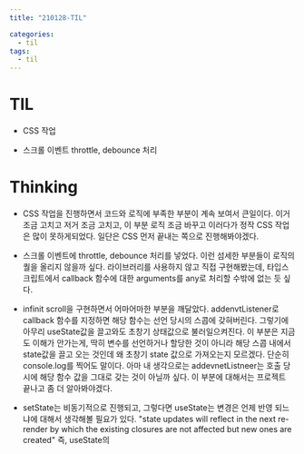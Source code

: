 ```yaml
---
title: "210128-TIL"

categories:
  - til
tags:
  - til
---
```


# TIL

- CSS 작업

- 스크롤 이벤트 throttle, debounce 처리

# Thinking

- CSS 작업을 진행하면서 코드와 로직에 부족한 부분이 계속 보여서 큰일이다. 이거 조금 고치고 저거 조금 고치고, 이 부분 로직 조금 바꾸고 이러다가 정작 CSS 작업은 많이 못하게되었다. 일단은 CSS 먼저 끝내는 쪽으로 진행해봐야겠다.

- 스크롤 이벤트에 throttle, debounce 처리를 넣었다. 이런 섬세한 부분들이 로직의 퀄을 올리지 않을까 싶다. 라이브러리를 사용하지 않고 직접 구현해봤는데, 타입스크립트에서 callback 함수에 대한 arguments를 any로 처리할 수밖에 없는 듯 싶다.

- infinit scroll을 구현하면서 어마어마한 부분을 깨달았다. addenvtListener로 callback 함수를 지정하면 해당 함수는 선언 당시의 스콥에 갖혀버린다. 그렇기에 아무리 useState값을 끌고와도 초창기 상태값으로 불러일으켜진다. 이 부분은 지금도 이해가 안가는게, 딱히 변수를 선언하거나 할당한 것이 아니라 해당 스콥 내에서 state값을 끌고 오는 것인데 왜 초창기 state 값으로 가져오는지 모르겠다. 단순히 console.log를 찍어도 말이다. 아마 내 생각으로는 addevnetListneer는 호출 당시에 해당 함수 값을 그대로 갖는 것이 아닐까 싶다. 이 부분에 대해서는 프로젝트 끝나고 좀 더 알아봐야겠다.

- setState는 비동기적으로 진행되고, 그렇다면 useState는 변경은 언제 반영 되느냐에 대해서 생각해볼 필요가 있다. "state updates will reflect in the next re-render by which the existing closures are not affected but new ones are created" 즉, useState의
